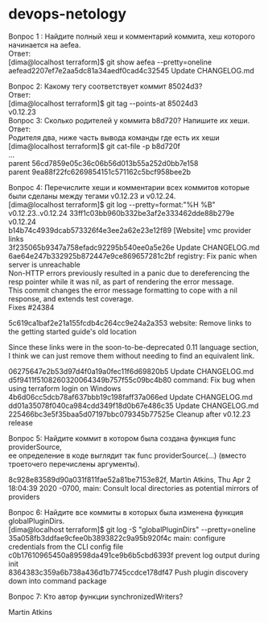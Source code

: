 # devops-netology
Вопрос 1 : Найдите полный хеш и комментарий коммита, хеш которого начинается на aefea.  
Ответ:  
[dima@localhost terraform]$ git show aefea --pretty=oneline  
aefead2207ef7e2aa5dc81a34aedf0cad4c32545 Update CHANGELOG.md  

Вопрос 2: Какому тегу соответствует коммит 85024d3?  
Ответ:  
[dima@localhost terraform]$ git tag --points-at 85024d3  
v0.12.23  
Вопрос 3: Сколько родителей у коммита b8d720? Напишите их хеши.  
Ответ:  
Родителя два, ниже часть вывода команды где есть их хеши  
[dima@localhost terraform]$ git cat-file -p b8d720f  
...  
parent 56cd7859e05c36c06b56d013b55a252d0bb7e158  
parent 9ea88f22fc6269854151c571162c5bcf958bee2b  

Вопрос 4: Перечислите хеши и комментарии всех коммитов которые были сделаны между тегами v0.12.23 и v0.12.24.  
[dima@localhost terraform]$ git log --pretty=format:"%H %B" v0.12.23..v0.12.24 
33ff1c03bb960b332be3af2e333462dde88b279e v0.12.24  
b14b74c4939dcab573326f4e3ee2a62e23e12f89 [Website] vmc provider links  
3f235065b9347a758efadc92295b540ee0a5e26e Update CHANGELOG.md  
6ae64e247b332925b872447e9ce869657281c2bf registry: Fix panic when server is unreachable  
Non-HTTP errors previously resulted in a panic due to dereferencing the  
resp pointer while it was nil, as part of rendering the error message.  
This commit changes the error message formatting to cope with a nil  
response, and extends test coverage.  
Fixes #24384

5c619ca1baf2e21a155fcdb4c264cc9e24a2a353 website: Remove links to the getting started guide's old location 

Since these links were in the soon-to-be-deprecated 0.11 language section, I 
think we can just remove them without needing to find an equivalent link. 

06275647e2b53d97d4f0a19a0fec11f6d69820b5 Update CHANGELOG.md 
d5f9411f5108260320064349b757f55c09bc4b80 command: Fix bug when using terraform login on Windows  
4b6d06cc5dcb78af637bbb19c198faff37a066ed Update CHANGELOG.md  
dd01a35078f040ca984cdd349f18d0b67e486c35 Update CHANGELOG.md  
225466bc3e5f35baa5d07197bbc079345b77525e Cleanup after v0.12.23 release  

Вопрос 5: Найдите коммит в котором была создана функция func providerSource,  
ее определение в коде выглядит так func providerSource(...) (вместо троеточего перечислены аргументы).  

8c928e83589d90a031f811fae52a81be7153e82f, Martin Atkins, Thu Apr 2 18:04:39 2020 -0700, main: Consult local directories as potential mirrors of providers

Вопрос 6: Найдите все коммиты в которых была изменена функция globalPluginDirs.  
[dima@localhost terraform]$ git log -S "globalPluginDirs" --pretty=oneline  
35a058fb3ddfae9cfee0b3893822c9a95b920f4c main: configure credentials from the CLI config file  
c0b17610965450a89598da491ce9b6b5cbd6393f prevent log output during init  
8364383c359a6b738a436d1b7745ccdce178df47 Push plugin discovery down into command package  

Вопрос 7: Кто автор функции synchronizedWriters?

Martin Atkins  









 
